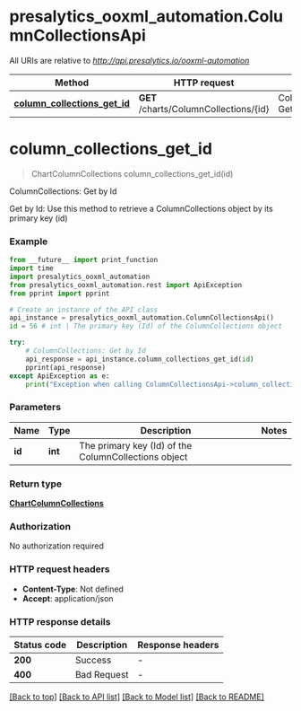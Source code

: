 # presalytics_ooxml_automation.ColumnCollectionsApi

All URIs are relative to *http://api.presalytics.io/ooxml-automation*

Method | HTTP request | Description
------------- | ------------- | -------------
[**column_collections_get_id**](ColumnCollectionsApi.md#column_collections_get_id) | **GET** /charts/ColumnCollections/{id} | ColumnCollections: Get by Id


# **column_collections_get_id**
> ChartColumnCollections column_collections_get_id(id)

ColumnCollections: Get by Id

Get by Id: Use this method to retrieve a ColumnCollections object by its primary key (id)

### Example

```python
from __future__ import print_function
import time
import presalytics_ooxml_automation
from presalytics_ooxml_automation.rest import ApiException
from pprint import pprint

# Create an instance of the API class
api_instance = presalytics_ooxml_automation.ColumnCollectionsApi()
id = 56 # int | The primary key (Id) of the ColumnCollections object

try:
    # ColumnCollections: Get by Id
    api_response = api_instance.column_collections_get_id(id)
    pprint(api_response)
except ApiException as e:
    print("Exception when calling ColumnCollectionsApi->column_collections_get_id: %s\n" % e)
```

### Parameters

Name | Type | Description  | Notes
------------- | ------------- | ------------- | -------------
 **id** | **int**| The primary key (Id) of the ColumnCollections object | 

### Return type

[**ChartColumnCollections**](ChartColumnCollections.md)

### Authorization

No authorization required

### HTTP request headers

 - **Content-Type**: Not defined
 - **Accept**: application/json

### HTTP response details
| Status code | Description | Response headers |
|-------------|-------------|------------------|
**200** | Success |  -  |
**400** | Bad Request |  -  |

[[Back to top]](#) [[Back to API list]](../README.md#documentation-for-api-endpoints) [[Back to Model list]](../README.md#documentation-for-models) [[Back to README]](../README.md)

